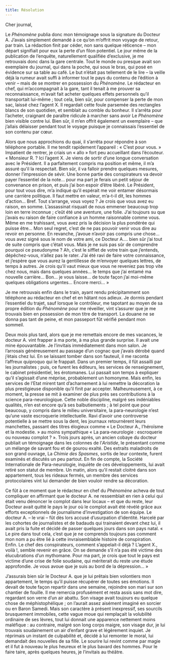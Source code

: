 ```yaml
---
title: Résolution
---
```

Cher journal,

Le *Phénomène* publia donc mon témoignage sous la signature du Docteur A.
J’avais simplement demandé à ce qu’on m’offrit mon voyage de retour, par train.
La rédaction finit par céder, non sans quelque réticence – mon départ
signifiait pour eux la perte d’un filon potentiel. Le jour même de la
publication de l’enquête, naturellement qualifiée d’exclusive, je me retrouvais
donc dans la gare centrale. Tout le monde ou presque avait son exemplaire du
journal, qui dans la poche, qui sous le bras, qui posé en évidence sur sa table
au café. Le but n’était pas tellement de le lire – la veille déjà la rumeur
avait suffi à informer tout le pays du contenu de l’édition à venir – mais de
se montrer en possession du *Phénomène*. Le rédacteur en chef, qui
m’accompagnait à la gare, tant il tenait à me prouver sa reconnaissance,
m’avait fait acheter quelques effets personnels qu’il transportait lui-même ;
tout cela, bien sûr, pour compenser la perte de mon sac, laissé chez l’agent X.
Il regardait cette foule parsemée des rectangles blancs de son quotidien, et
semblait au comble du bonheur. Il s’arrêta pour l’acheter, craignant de
paraître ridicule à marcher sans avoir Le *Phénomène* bien visible contre lui.
Bien sûr, il m’en offrit également un exemplaire – que j’allais délaisser
pendant tout le voyage puisque je connaissais l’essentiel de son contenu par
cœur.

Alors que nous approchions du quai, il s’arrêta pour répondre à son téléphone
portable. Il me tendit rapidement l’appareil : « C’est pour vous. » Impatient
de rentrer, je criais un « allo » fort peu accueillant dans l’écouteur. «
Monsieur R. ? Ici l’agent X. Je viens de sortir d’une longue conversation avec
le Président. Il a parfaitement compris ma position et même, il m’a assuré
qu’il la respectait. Bien sûr, il va falloir prendre quelques mesures, donner
l’impression de sévir. Une bonne partie des conspirateurs va devoir payer
l’essentiel de la note… pour ma part je ferais un petit séjour de convenance en
prison, et puis j’ai bon espoir d’être libéré. Le Président, pour tout vous
dire, m’a indiqué qu’il espérait me voir entamer désormais une carrière
politique. Il faut mettre en valeur, m’a-t-il dit, les hommes d’action… Bref.
Tout s’arrange, vous voyez ? Je crois que vous avez eu raison, en somme.
L’assassinat risquait de nous emmener beaucoup trop loin en terre inconnue ;
c’eût été une aventure, une folie. J’ai toujours su que j’avais eu raison de
faire confiance à un homme raisonnable comme vous. Même en me trahissant, vous
avez pris la décision la plus pondérée qui puisse être… Mon seul regret, c’est
de ne pas pouvoir venir vous dire au revoir en personne. En revanche, j’avoue
n’avoir pas compris une chose… vous avez signé sous le nom de votre ami, ce
Docteur A…. bien sûr j’ai tout de suite compris que c’était vous. Mais je ne
suis pas sûr de comprendre pourquoi ce pseudonyme ? Ah, c’est le sifflet de
votre train que j’entends, dépêchez-vous, n’allez pas le rater. J’ai été ravi
de faire votre connaissance, et j’espère que vous aurez la gentillesse de
m’envoyer quelques lettres, de temps à autres. Je crois qu’il vaut mieux que
vous ne reveniez pas trop vite chez nous, mais dans quelques années… le temps
que j’ai entamé ma nouvelle carrière… Bon… je vous laisse… de toute façon j’ai
moi-même quelques obligations urgentes… Encore merci… »

Je me retrouvais enfin dans le train, ayant rendu précipitamment son téléphone
au rédacteur en chef et en hâtant nos adieux. Je dormis pendant l’essentiel du
trajet, sauf lorsque le contrôleur, me tapotant au moyen de sa propre édition
du *Phénomène* pour me réveiller, vint s’assurer que je me trouvais bien en
possession de mon titre de transport. La douane ne se donna pas tant de peine,
et mon passeport fût vérifié pendant mon sommeil.

Deux mois plus tard, alors que je me remettais encore de mes vacances, le
docteur A. vint frapper à ma porte, à ma plus grande surprise. Il avait une
mine épouvantable. Je l’invitais immédiatement dans mon salon. Je l’arrosais
généreusement au passage d’un cognac que j’avais dérobé quand j’étais chez lui.
En se laissant tomber dans son fauteuil, il me raconta l’affreux quiproquo qui
le frappait. Dans un premier temps, il fût assailli par les journalistes ;
puis, ce furent les éditeurs, les services de renseignement, le cabinet
présidentiel, les érotomanes. Lui passait son temps à expliquer qu’il
s’agissait d’une méprise, probablement un homonyme. Mais enfin, les services de
l’Etat mirent tant d’acharnement à lui remettre la décoration la plus
prestigieuse disponible qu’il finit par accepter. Malheureusement, à ce moment,
la presse se mit à examiner de plus près ses contributions à la science
para-neurologique. Cette noble discipline, malgré ses indéniables qualités,
n’en est encore qu’à ses balbutiements ; à tel point que pour beaucoup, y
compris dans le milieu universitaire, la para-neurologie n’est qu’une vaste
escroquerie intellectuelle. Ravi d’avoir une controverse potentielle à se
mettre sous la dent, les journaux retournèrent leurs manchettes, passant des
titres élogieux comme « Le Docteur A., l’héroïsme et la modestie. » au moins
sympathique « La para-neurologie : escroquerie ou nouveau complot ? ». Trois
jours après, un ancien cobaye du docteur publiait un témoignage dans les
colonnes de l’*Aristide*, le présentant comme un mélange de savant fou et de
gourou exalté. Des extraits maladroits de son grand ouvrage, La *Chimie des
Spasmes*, sortis de leur contexte, furent examinés et discutés un peu partout.
En fin de compte, la Société Internationale de Para-neurologie, inquiète de ces
développements, lui avait retiré son statut de membre. Un matin, alors qu’il
restait cloitré dans son appartement, tous les rideaux fermés, un membre des
services protocolaires vint lui demander de bien vouloir rendre sa décoration. 

Ce fût à ce moment que le rédacteur en chef du *Phénomène* acheva de tout
compliquer en affirmant que le docteur A. ne ressemblait en rien à celui qui
était venu dénoncer le complot dans leur locaux – et que du reste, leur Docteur
avait quitté le pays le jour où le complot avait été révélé grâce aux efforts
exceptionnels de journalisme d’investigation de son équipe. Le docteur A. – le
vrai – fût dès lors accusé d’usurpation d’identité. Harcelé par les cohortes de
journalistes et de badauds qui trainaient devant chez lui, il avait pris la
fuite et décidé de passer quelques jours dans son pays natal. « Le pire dans
tout cela, c’est que je ne comprends toujours pas comment mon nom a pu être lié
à cette invraisemblable histoire de conspiration. Enfin. Le chef des
conspirateurs, comment s’appelait-il déjà ? L’agent X., voilà !, semble revenir
en grâce. On se demande s’il n’a pas été victime des élucubrations d’un
mythomane. Pour ma part, je crois que tout le pays est victime d’une crise de
folie soudaine, qui mériterait du reste une étude approfondie. Je vous avoue
que je suis au bord de la dépression… »

J’assurais bien sûr le Docteur A. que je lui prêtais bien volontiers mon
appartement, le temps qu’il puisse récupérer de toutes ses émotions. Il devait
de toute façon repartir dans une semaine, rejoindre son mari sur son chantier
de fouille. Il me remercia profusément et resta assis sans mot dire, regardant
son verre d’un air abattu. Son visage avait toujours eu quelque chose de
méphistophélique ; on l’aurait assez aisément imaginé en sorcier ou en Baron
Samedi. Mais son caractère à présent inexpressif, ses sourcils brusquement
immobiles, cette vague moue qui remplaçait la volubilité ordinaire de ses
lèvres, tout lui donnait une apparence nettement moins maléfique : au
contraire, malgré son long corps maigre, son visage dur, je lui trouvais
soudainement un air d’enfant grave et légèrement inquiet. Je réprimais un
instant de culpabilité et, décidé à lui remonter le moral, lui demandait des
nouvelles de sa fille. Le sourire lui revint comme par magie et il fut à
nouveau le plus heureux et le plus bavard des hommes. Pour le faire taire,
après quelques heures, je l’invitais au théâtre.
